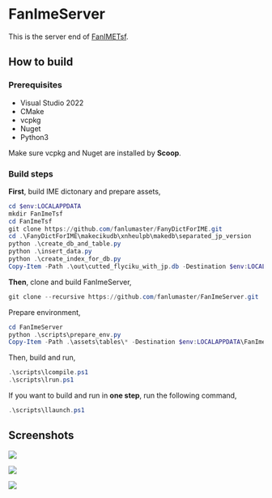 # FanImeServer

This is the server end of [FanIMETsf](https://github.com/fanlumaster/FanImeTsf).

## How to build

### Prerequisites

- Visual Studio 2022
- CMake
- vcpkg
- Nuget
- Python3

Make sure vcpkg and Nuget are installed by **Scoop**.

### Build steps

**First**, build IME dictonary and prepare assets,

```powershell
cd $env:LOCALAPPDATA
mkdir FanImeTsf
cd FanImeTsf
git clone https://github.com/fanlumaster/FanyDictForIME.git
cd .\FanyDictForIME\makecikudb\xnheulpb\makedb\separated_jp_version
python .\create_db_and_table.py
python .\insert_data.py
python .\create_index_for_db.py
Copy-Item -Path .\out\cutted_flyciku_with_jp.db -Destination $env:LOCALAPPDATA\FanImeTsf
```

**Then**, clone and build FanImeServer,

```powershell
git clone --recursive https://github.com/fanlumaster/FanImeServer.git
```

Prepare environment,

```powershell
cd FanImeServer
python .\scripts\prepare_env.py
Copy-Item -Path .\assets\tables\* -Destination $env:LOCALAPPDATA\FanImeTsf
```

Then, build and run,

```powershell
.\scripts\lcompile.ps1
.\scripts\lrun.ps1
```

If you want to build and run in **one step**, run the following command,

```powershell
.\scripts\llaunch.ps1
```

## Screenshots

![](https://i.postimg.cc/v8Bpx6Gf/image.png)

![](https://i.postimg.cc/ssBgtM5M/image.png)

![](https://i.postimg.cc/ryDqXH0B/image.png)
